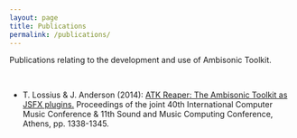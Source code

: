 ```yaml
---
layout: page
title: Publications
permalink: /publications/
---
```


<p class="lead">Publications relating to the development and use of Ambisonic Toolkit.</p>

&nbsp;

* T. Lossius & J. Anderson (2014): [ATK Reaper: The Ambisonic Toolkit as JSFX plugins.](/assets/files/2014-ICMC-ATK-Reaper.pdf) Proceedings of the joint 40th International Computer Music Conference & 11th Sound and Music Computing Conference, Athens, pp. 1338-1345.